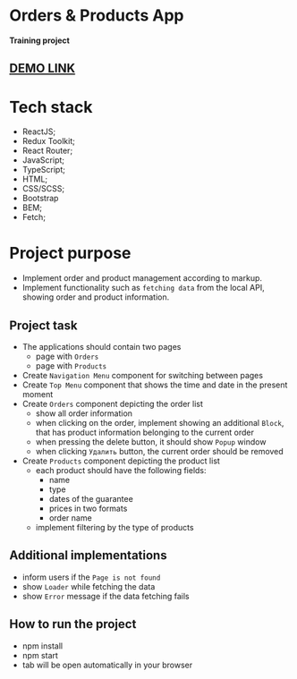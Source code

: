 # Orders & Products App

**Training project**

## [DEMO LINK](https://illia-kots.github.io/orders-and-products/#/)

# Tech stack
  - ReactJS;
  - Redux Toolkit;
  - React Router;
  - JavaScript;
  - TypeScript;
  - HTML;
  - CSS/SCSS;
  - Bootstrap
  - BEM;
  - Fetch;

# Project purpose
 - Implement order and product management according to markup.
 - Implement functionality such as `fetching data` from the local API, showing order and product information.

## Project task
  - The applications should contain two pages
    - page with `Orders`
    - page with `Products`
  - Create `Navigation Menu` component for switching between pages
  - Create `Top Menu` component that shows the time and date in the present moment
  - Create `Orders` component depicting the order list
    - show all order information  
    - when clicking on the order, implement showing an additional `Block`, that has product information belonging to the current order
    - when pressing the delete button, it should show `Popup` window
    - when clicking `Удалить` button, the current order should be removed
  - Create `Products` component depicting the product list
    -  each product should have the following fields:
       - name
       - type
       - dates of the guarantee
       - prices in two formats
       - order name
    - implement filtering by the type of products
   
## Additional implementations
  - inform users if the `Page is not found`
  - show `Loader` while fetching the data
  - show `Error` message if the data fetching fails


## How to run the project
   - npm install
   - npm start
   - tab will be open automatically in your browser



